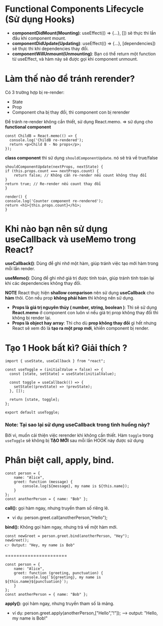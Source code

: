 # Functional Components Lifecycle (Sử dụng Hooks)
+ **componentDidMount(Mounting)**: useEffect(() => {...}, []) sẽ thực thi lần đầu khi component mount.
+ **componentDidUpdate(Updating)**: useEffect(() => {...}, [dependencies]) sẽ thực thi khi dependencies thay đổi.
+ **componentWillUnmount(Unmounting)**: Bạn có thể return một function từ useEffect, và hàm này sẽ được gọi khi component unmount.

# Làm thế nào để tránh rerender?
Có 3 trường hợp bị re-render:
 + State
 + Prop
 + Component cha bị thay đổi, thì component con bị rerender

Để tránh re-render không cần thiết, sử dụng React.memo. => sử dụng cho **functional component**
```
const ChildB = React.memo(() => {
  console.log('ChildB re-rendered');
  return <p>Child B - No props</p>;
});
```

**class component** thì sử dụng `shouldComponentUpdate`. nó sẽ trả về true/false
```
shouldComponentUpdate(nextProps, nextState) {
if (this.props.count === nextProps.count) {
    return false; // Không cần re-render nếu count không thay đổi
}
return true; // Re-render nếu count thay đổi
}

render() {
console.log('Counter component re-rendered');
return <h1>{this.props.count}</h1>;
}
```
# Khi nào bạn nên sử dụng useCallback và useMemo trong React?
**useCallback()**: Dùng để ghi nhớ một hàm, giúp tránh việc tạo mới hàm trong mỗi lần render.

**useMemo()**: Dùng để ghi nhớ giá trị được tính toán, giúp tránh tính toán lại khi các dependencies không thay đổi.

**NOTE**
React thực hiện **shallow comparison** nên sử dụng **useCallback** cho **hàm** thôi. Còn nếu prop **không phải hàm** thì không 
nên sử dụng.

- **Props là giá trị nguyên thủy ( number, string, boolean )**: Thì sẽ sử dụng **React.memo** ở component con luôn vì nếu giá trị 
prop không thay đổi thì không bị render lại.
- **Props là object hay array**: Thì cho dù **prop không thay đổi** gì hết nhưng React sẽ xem đó là **tạo ra một prop mới**, 
khiến component bị render.

# Tạo 1 Hook bất kì? Giải thích ?

```
import { useState, useCallback } from "react";

const useToggle = (initialValue = false) => {
  const [state, setState] = useState(initialValue);

  const toggle = useCallback(() => {
    setState((prevState) => !prevState);
  }, []);

  return [state, toggle];
};

export default useToggle;
```

### Note: Tại sao lại sử dụng useCallback trong tình huống này?
Bởi vì, muốn cải thiện việc rerender khi không cần thiết. Hàm `toggle` trong `useToggle` sẽ không bị **TẠO MỚI** sau mỗi lần HOOK này được sử dụng 

# Phân biệt call, apply, bind.
```
const person = {
    name: "Alice",
    greet: function (message) {
        console.log(${message}, my name is ${this.name});
    }
};
const anotherPerson = { name: "Bob" };
```
**call():** gọi hàm ngay, nhưng truyền tham số riêng lẽ.
  - ví dụ: person.greet.call(anotherPerson,"Hello");

**bind():** Không gọi hàm ngay, nhưng trả về một hàm mới.

```
const newGreet = person.greet.bind(anotherPerson, "Hey");
newGreet();  
👉 Output: "Hey, my name is Bob"
```
======================

```
const person = {
    name: "Alice",
    greet: function (greeting, punctuation) {
        console.log(`${greeting}, my name is ${this.name}${punctuation}`);
    }
};
const anotherPerson = { name: "Bob" };
```

**apply():** gọi hàm ngay, nhưng truyền tham số là mảng.
 - ví dụ: person.greet.apply(anotherPerson,["Hello","!"]);
 --> output:  "Hello, my name is Bob!"

